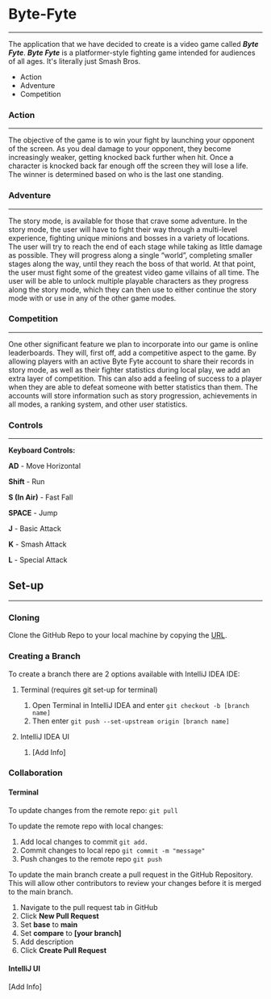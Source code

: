 # Byte-Fyte
***
The application that we have decided to create is a video game called _**Byte Fyte**_. _**Byte Fyte**_ 
is a platformer-style fighting game intended for audiences of all ages. It's literally just Smash Bros.

- Action
- Adventure
- Competition

### Action
***
The objective of the game is to win your fight by launching your opponent of the screen. As you deal damage to your opponent, they become increasingly weaker, getting knocked back further when hit. Once a character is knocked back far enough off the screen they will lose a life. The winner is determined based on who is the last one standing.

### Adventure
***
The story mode, is available for those that crave some adventure. In the story mode, the user will have to fight their way through a multi-level experience, fighting unique minions and bosses in a variety of locations. The user will try to reach the end of each stage while taking as little damage as possible. They will progress along a single “world”, completing smaller stages along the way, until they reach the boss of that world. At that point, the user must fight some of the greatest video game villains of all time. The user will be able to unlock multiple playable characters as they progress along the story mode, which they can then use to either continue the story mode with or use in any of the other game modes.

### Competition
***
One other significant feature we plan to incorporate into our game is online leaderboards. They will, first off, add a competitive aspect to the game. By allowing players with an active Byte Fyte account to share their records in story mode, as well as their fighter statistics during local play, we add an extra layer of competition. This can also add a feeling of success to a player when they are able to defeat someone with better statistics than them. The accounts will store information such as story progression, achievements in all modes, a ranking system, and other user statistics.

### Controls
***
**Keyboard Controls:**

**AD** - Move Horizontal

**Shift** - Run

**S (In Air)** - Fast Fall

**SPACE** - Jump

**J** - Basic Attack

**K** - Smash Attack

**L** - Special Attack

## Set-up
***
### Cloning
Clone the GitHub Repo to your local machine by copying the [URL](https://github.com/Ethan118/Byte-Fyte.git).

### Creating a Branch
To create a branch there are 2 options available with IntelliJ IDEA IDE:
1. Terminal (requires git set-up for terminal)
    1. Open Terminal in IntelliJ IDEA and enter `git checkout -b [branch name]`
    2. Then enter `git push --set-upstream origin [branch name]`

    
2. IntelliJ IDEA UI
    1. [Add Info]

### Collaboration
#### Terminal
To update changes from the remote repo: `git pull`

To update the remote repo with local changes: 
1. Add local changes to commit `git add.`
2. Commit changes to local repo `git commit -m "message"`
3. Push changes to the remote repo `git push`

To update the main branch create a pull request in the GitHub Repository. This will allow other contributors to review your changes before it is merged to the main branch.
1. Navigate to the pull request tab in GitHub
2. Click **New Pull Request**
3. Set **base** to **main**
4. Set **compare** to **[your branch]**
5. Add description
6. Click **Create Pull Request**

#### IntelliJ UI
[Add Info]
